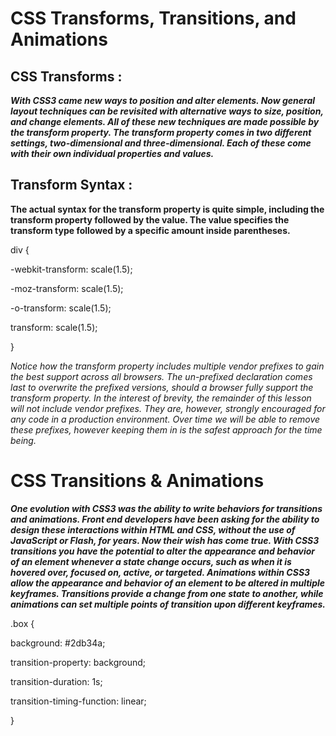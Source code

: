 # **CSS Transforms, Transitions, and Animations**

## CSS Transforms : 
***With CSS3 came new ways to position and alter elements. Now general layout techniques can be revisited with alternative ways to size, position, and change elements. All of these new techniques are made possible by the transform property.
The transform property comes in two different settings, two-dimensional and three-dimensional. Each of these come with their own individual properties and values.***

## Transform Syntax :

**The actual syntax for the transform property is quite simple, including the transform property followed by the value. The value specifies the transform type followed by a specific amount inside parentheses.**

div {

  -webkit-transform: scale(1.5);

 -moz-transform: scale(1.5);

 -o-transform: scale(1.5);

transform: scale(1.5);

}

*Notice how the transform property includes multiple vendor prefixes to gain the best support across all browsers. The un-prefixed declaration comes last to overwrite the prefixed versions, should a browser fully support the transform property.
In the interest of brevity, the remainder of this lesson will not include vendor prefixes. They are, however, strongly encouraged for any code in a production environment. Over time we will be able to remove these prefixes, however keeping them in is the safest approach for the time being.*

# CSS Transitions & Animations 

***One evolution with CSS3 was the ability to write behaviors for transitions and animations. Front end developers have been asking for the ability to design these interactions within HTML and CSS, without the use of JavaScript or Flash, for years. Now their wish has come true.
With CSS3 transitions you have the potential to alter the appearance and behavior of an element whenever a state change occurs, such as when it is hovered over, focused on, active, or targeted.
Animations within CSS3 allow the appearance and behavior of an element to be altered in multiple keyframes. Transitions provide a change from one state to another, while animations can set multiple points of transition upon different keyframes.***

.box {

  background: #2db34a;

  transition-property: 
  background;

  transition-duration: 1s;

  transition-timing-function: linear;
  
}